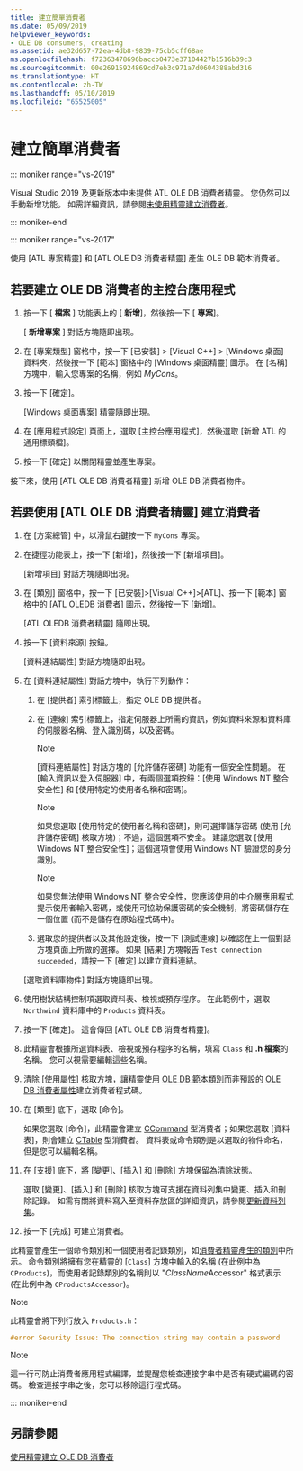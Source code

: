 ```yaml
---
title: 建立簡單消費者
ms.date: 05/09/2019
helpviewer_keywords:
- OLE DB consumers, creating
ms.assetid: ae32d657-72ea-4db8-9839-75cb5cff68ae
ms.openlocfilehash: f72363478696baccb0473e37104427b1516b39c3
ms.sourcegitcommit: 00e26915924869cd7eb3c971a7d0604388abd316
ms.translationtype: HT
ms.contentlocale: zh-TW
ms.lasthandoff: 05/10/2019
ms.locfileid: "65525005"
---
```

# <a name="creating-a-simple-consumer"></a>建立簡單消費者

::: moniker range="vs-2019"

Visual Studio 2019 及更新版本中未提供 ATL OLE DB 消費者精靈。 您仍然可以手動新增功能。 如需詳細資訊，請參閱[未使用精靈建立消費者](creating-a-consumer-without-using-a-wizard.md)。

::: moniker-end

::: moniker range="vs-2017"

使用 [ATL 專案精靈] 和 [ATL OLE DB 消費者精靈] 產生 OLE DB 範本消費者。

## <a name="to-create-a-console-application-for-an-ole-db-consumer"></a>若要建立 OLE DB 消費者的主控台應用程式

1. 按一下 [ **檔案** ] 功能表上的 [ **新增**]，然後按一下 [ **專案**]。

   [ **新增專案** ] 對話方塊隨即出現。

1. 在 [專案類型] 窗格中，按一下 [已安裝] > [Visual C++] > [Windows 桌面] 資料夾，然後按一下 [範本] 窗格中的 [Windows 桌面精靈] 圖示。 在 [名稱] 方塊中，輸入您專案的名稱，例如 *MyCons*。

1. 按一下 [確定]。

   [Windows 桌面專案] 精靈隨即出現。

1. 在 [應用程式設定] 頁面上，選取 [主控台應用程式]，然後選取 [新增 ATL 的通用標頭檔]。

1. 按一下 [確定] 以關閉精靈並產生專案。

接下來，使用 [ATL OLE DB 消費者精靈] 新增 OLE DB 消費者物件。

## <a name="to-create-a-consumer-with-the-atl-ole-db-consumer-wizard"></a>若要使用 [ATL OLE DB 消費者精靈] 建立消費者

1. 在 [方案總管] 中，以滑鼠右鍵按一下 `MyCons` 專案。

1. 在捷徑功能表上，按一下 [新增]，然後按一下 [新增項目]。

   [新增項目] 對話方塊隨即出現。

1. 在 [類別] 窗格中，按一下 [已安裝]>[Visual C++]>[ATL]、按一下 [範本] 窗格中的 [ATL OLEDB 消費者] 圖示，然後按一下 [新增]。

   [ATL OLEDB 消費者精靈] 隨即出現。

1. 按一下 [資料來源] 按鈕。

   [資料連結屬性] 對話方塊隨即出現。

1. 在 [資料連結屬性] 對話方塊中，執行下列動作：

   1. 在 [提供者] 索引標籤上，指定 OLE DB 提供者。

   1. 在 [連線] 索引標籤上，指定伺服器上所需的資訊，例如資料來源和資料庫的伺服器名稱、登入識別碼，以及密碼。

      > [!NOTE]
      > [資料連結屬性] 對話方塊的 [允許儲存密碼] 功能有一個安全性問題。 在 [輸入資訊以登入伺服器] 中，有兩個選項按鈕：[使用 Windows NT 整合安全性] 和 [使用特定的使用者名稱和密碼]。

      > [!NOTE]
      > 如果您選取 [使用特定的使用者名稱和密碼]，則可選擇儲存密碼 (使用 [允許儲存密碼] 核取方塊)；不過，這個選項不安全。 建議您選取 [使用 Windows NT 整合安全性]；這個選項會使用 Windows NT 驗證您的身分識別。

      > [!NOTE]
      > 如果您無法使用 Windows NT 整合安全性，您應該使用的中介層應用程式提示使用者輸入密碼，或使用可協助保護密碼的安全機制，將密碼儲存在一個位置 (而不是儲存在原始程式碼中)。

   1. 選取您的提供者以及其他設定後，按一下 [測試連線] 以確認在上一個對話方塊頁面上所做的選擇。 如果 [結果] 方塊報告 `Test connection succeeded`，請按一下 [確定] 以建立資料連結。

   [選取資料庫物件] 對話方塊隨即出現。

1. 使用樹狀結構控制項選取資料表、檢視或預存程序。 在此範例中，選取 `Northwind` 資料庫中的 `Products` 資料表。

1. 按一下 [確定]。 這會傳回 [ATL OLE DB 消費者精靈]。

1. 此精靈會根據所選資料表、檢視或預存程序的名稱，填寫 `Class` 和 **.h 檔案**的名稱。 您可以視需要編輯這些名稱。

1. 清除 [使用屬性] 核取方塊，讓精靈使用 [OLE DB 範本類別](../../data/oledb/ole-db-consumer-templates-reference.md)而非預設的 [OLE DB 消費者屬性](../../windows/ole-db-consumer-attributes.md)建立消費者程式碼。

1. 在 [類型] 底下，選取 [命令]。

   如果您選取 [命令]，此精靈會建立 [CCommand](../../data/oledb/ccommand-class.md) 型消費者；如果您選取 [資料表]，則會建立 [CTable](../../data/oledb/ctable-class.md) 型消費者。 資料表或命令類別是以選取的物件命名，但是您可以編輯名稱。

1. 在 [支援] 底下，將 [變更]、[插入] 和 [刪除] 方塊保留為清除狀態。

   選取 [變更]、[插入] 和 [刪除] 核取方塊可支援在資料列集中變更、插入和刪除記錄。 如需有關將資料寫入至資料存放區的詳細資訊，請參閱[更新資料列集](../../data/oledb/updating-rowsets.md)。

1. 按一下 [完成] 可建立消費者。

此精靈會產生一個命令類別和一個使用者記錄類別，如[消費者精靈產生的類別](../../data/oledb/consumer-wizard-generated-classes.md)中所示。 命令類別將擁有您在精靈的 [`Class`] 方塊中輸入的名稱 (在此例中為 `CProducts`)，而使用者記錄類別的名稱則以 "*ClassName*Accessor" 格式表示 (在此例中為 `CProductsAccessor`)。

> [!NOTE]
> 此精靈會將下列行放入 `Products.h`：

```cpp
#error Security Issue: The connection string may contain a password
```

> [!NOTE]
> 這一行可防止消費者應用程式編譯，並提醒您檢查連接字串中是否有硬式編碼的密碼。 檢查連接字串之後，您可以移除這行程式碼。

::: moniker-end

## <a name="see-also"></a>另請參閱

[使用精靈建立 OLE DB 消費者](../../data/oledb/creating-an-ole-db-consumer-using-a-wizard.md)
